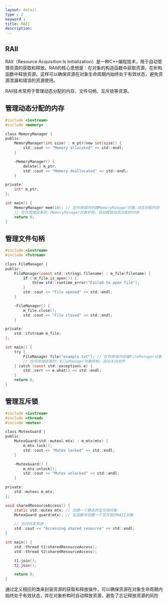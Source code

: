 ```yaml
---
layout: detail
type : 2
keyword :     
title: RAII
description: 
---
```


## RAII

RAII（Resource Acquisition Is Initialization）是一种C++编程技术，用于自动管理资源的获取和释放。RAII的核心思想是：在对象的构造函数中获取资源，在析构函数中释放资源。这样可以确保资源在对象生命周期内始终处于有效状态，避免资源泄漏和错误的资源使用。

RAII技术常用于管理动态分配的内存、文件句柄、互斥锁等资源。

## 管理动态分配的内存

```c
#include <iostream>
#include <memory>

class MemoryManager {
public:
    MemoryManager(int size) : m_ptr(new int[size]) {
        std::cout << "Memory allocated" << std::endl;
    }

    ~MemoryManager() {
        delete[] m_ptr;
        std::cout << "Memory deallocated" << std::endl;
    }

private:
    int* m_ptr;
};

int main() {
    MemoryManager mem(10); // 在作用域内创建MemoryManager对象,动态分配内存
    // 在作用域结束时，MemoryManager对象析构，自动释放动态分配的内存
    return 0;
}
```

## 管理文件句柄
```c
#include <iostream>
#include <fstream>

class FileManager {
public:
    FileManager(const std::string& filename) : m_file(filename) {
        if (!m_file.is_open()) {
            throw std::runtime_error("Failed to open file");
        }
        std::cout << "File opened" << std::endl;
    }

    ~FileManager() {
        m_file.close();
        std::cout << "File closed" << std::endl;
    }

private:
    std::ifstream m_file;
};

int main() {
    try {
        FileManager file("example.txt"); // 在作用域内创建FileManager对象，打开文件
        // 在作用域结束时，FileManager对象析构，自动关闭文件
    } catch (const std::exception& e) {
        std::cerr << e.what() << std::endl;
    }
    return 0;
}
```

## 管理互斥锁
```c
#include <iostream>
#include <thread>
#include <mutex>

class MutexGuard {
public:
    MutexGuard(std::mutex& mtx) : m_mtx(mtx) {
        m_mtx.lock();
        std::cout << "Mutex locked" << std::endl;
    }

    ~MutexGuard() {
        m_mtx.unlock();
        std::cout << "Mutex unlocked" << std::endl;
    }

private:
    std::mutex& m_mtx;
};

void sharedResourceAccess() {
    static std::mutex mtx; // 创建一个静态的互斥锁对象
    MutexGuard guard(mtx); // 在函数中创建一个互斥锁的RAII对象

    // 访问共享资源
    std::cout << "Accessing shared resource" << std::endl;
}

int main() {
    std::thread t1(sharedResourceAccess);
    std::thread t2(sharedResourceAccess);

    t1.join();
    t2.join();

    return 0;
}
```

通过定义相应的类来封装资源的获取和释放操作，可以确保资源在对象生命周期内始终处于有效状态，并在对象析构时自动释放资源，避免了忘记释放资源的风险